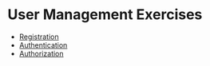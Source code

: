 # User Management Exercises

- [Registration](registration.md)
- [Authentication](authentication.md)
- [Authorization](authorization.md)
